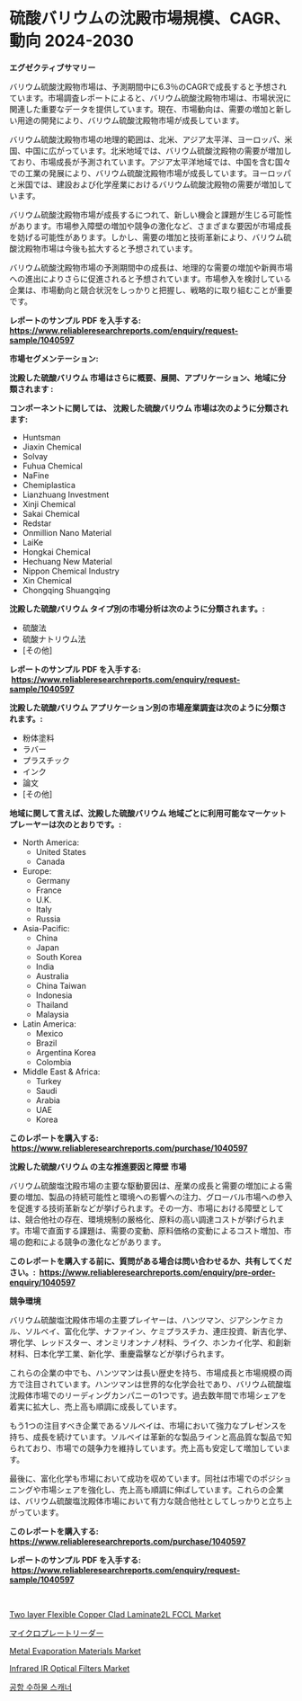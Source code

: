 <p><h1>硫酸バリウムの沈殿市場規模、CAGR、動向 2024-2030</h1></p><p><strong>エグゼクティブサマリー</strong></p>
<p><p>バリウム硫酸沈殿物市場は、予測期間中に6.3％のCAGRで成長すると予想されています。市場調査レポートによると、バリウム硫酸沈殿物市場は、市場状況に関連した重要なデータを提供しています。現在、市場動向は、需要の増加と新しい用途の開発により、バリウム硫酸沈殿物市場が成長しています。</p><p>バリウム硫酸沈殿物市場の地理的範囲は、北米、アジア太平洋、ヨーロッパ、米国、中国に広がっています。北米地域では、バリウム硫酸沈殿物の需要が増加しており、市場成長が予測されています。アジア太平洋地域では、中国を含む国々での工業の発展により、バリウム硫酸沈殿物市場が成長しています。ヨーロッパと米国では、建設および化学産業におけるバリウム硫酸沈殿物の需要が増加しています。</p><p>バリウム硫酸沈殿物市場が成長するにつれて、新しい機会と課題が生じる可能性があります。市場参入障壁の増加や競争の激化など、さまざまな要因が市場成長を妨げる可能性があります。しかし、需要の増加と技術革新により、バリウム硫酸沈殿物市場は今後も拡大すると予想されています。</p><p>バリウム硫酸沈殿物市場の予測期間中の成長は、地理的な需要の増加や新興市場への進出によりさらに促進されると予想されています。市場参入を検討している企業は、市場動向と競合状況をしっかりと把握し、戦略的に取り組むことが重要です。</p></p>
<p><strong>レポートのサンプル PDF を入手する: <a href="https://www.reliableresearchreports.com/enquiry/request-sample/1040597">https://www.reliableresearchreports.com/enquiry/request-sample/1040597</a></strong></p>
<p><strong>市場セグメンテーション:</strong></p>
<p><strong> 沈殿した硫酸バリウム 市場はさらに概要、展開、アプリケーション、地域に分類されます :</strong></p>
<p><strong>コンポーネントに関しては、 沈殿した硫酸バリウム 市場は次のように分類されます: &nbsp;</strong></p>
<p><ul><li>Huntsman</li><li>Jiaxin Chemical</li><li>Solvay</li><li>Fuhua Chemical</li><li>NaFine</li><li>Chemiplastica</li><li>Lianzhuang Investment</li><li>Xinji Chemical</li><li>Sakai Chemical</li><li>Redstar</li><li>Onmillion Nano Material</li><li>LaiKe</li><li>Hongkai Chemical</li><li>Hechuang New Material</li><li>Nippon Chemical Industry</li><li>Xin Chemical</li><li>Chongqing Shuangqing</li></ul></p>
<p><strong> 沈殿した硫酸バリウム タイプ別の市場分析は次のように分類されます。:</strong></p>
<p><ul><li>硫酸法</li><li>硫酸ナトリウム法</li><li>[その他]</li></ul></p>
<p><strong>レポートのサンプル PDF を入手する: &nbsp;<a href="https://www.reliableresearchreports.com/enquiry/request-sample/1040597">https://www.reliableresearchreports.com/enquiry/request-sample/1040597</a></strong></p>
<p><strong> 沈殿した硫酸バリウム アプリケーション別の市場産業調査は次のように分類されます。:</strong></p>
<p><ul><li>粉体塗料</li><li>ラバー</li><li>プラスチック</li><li>インク</li><li>論文</li><li>[その他]</li></ul></p>
<p><strong>地域に関して言えば、沈殿した硫酸バリウム 地域ごとに利用可能なマーケットプレーヤーは次のとおりです。:</strong></p>
<p><ul>
    <li>
        North America:
        <ul>
            <li>United States</li>
            <li>Canada</li>
        </ul>
    </li>
    <li>
        Europe:
        <ul>
            <li>Germany</li>
            <li>France</li>
            <li>U.K.</li>
            <li>Italy</li>
            <li>Russia</li>
        </ul>
    </li>
    <li>
        Asia-Pacific:
        <ul>
            <li>China</li>
            <li>Japan</li>
            <li>South Korea</li>
            <li>India</li>
            <li>Australia</li>
            <li>China Taiwan</li>
            <li>Indonesia</li>
            <li>Thailand</li>
            <li>Malaysia</li>
        </ul>
    </li>
    <li>
        Latin America:
        <ul>
            <li>Mexico</li>
            <li>Brazil</li>
            <li>Argentina Korea</li>
            <li>Colombia</li>
        </ul>
    </li>
    <li>
        Middle East & Africa:
        <ul>
            <li>Turkey</li>
            <li>Saudi</li>
            <li>Arabia</li>
            <li>UAE</li>
            <li>Korea</li>
        </ul>
    </li>
    </ul></p>
<p><strong>このレポートを購入する: &nbsp;<a href="https://www.reliableresearchreports.com/purchase/1040597">https://www.reliableresearchreports.com/purchase/1040597</a></strong></p>
<p><strong>沈殿した硫酸バリウム の主な推進要因と障壁 市場</strong></p>
<p><p>バリウム硫酸塩沈殿市場の主要な駆動要因は、産業の成長と需要の増加による需要の増加、製品の持続可能性と環境への影響への注力、グローバル市場への参入を促進する技術革新などが挙げられます。その一方、市場における障壁としては、競合他社の存在、環境規制の厳格化、原料の高い調達コストが挙げられます。市場で直面する課題は、需要の変動、原料価格の変動によるコスト増加、市場の飽和による競争の激化などがあります。</p></p>
<p><strong>このレポートを購入する前に、質問がある場合は問い合わせるか、共有してください。:&nbsp; <a href="https://www.reliableresearchreports.com/enquiry/pre-order-enquiry/1040597">https://www.reliableresearchreports.com/enquiry/pre-order-enquiry/1040597</a></strong></p>
<p><strong>競争環境</strong></p>
<p><p>バリウム硫酸塩沈殿体市場の主要プレイヤーは、ハンツマン、ジアシンケミカル、ソルベイ、富化化学、ナファイン、ケミプラスチカ、連庄投資、新吉化学、堺化学、レッドスター、オンミリオンナノ材料、ライク、ホンカイ化学、和創新材料、日本化学工業、新化学、重慶霜擊などが挙げられます。</p><p>これらの企業の中でも、ハンツマンは長い歴史を持ち、市場成長と市場規模の両方で注目されています。ハンツマンは世界的な化学会社であり、バリウム硫酸塩沈殿体市場でのリーディングカンパニーの1つです。過去数年間で市場シェアを着実に拡大し、売上高も順調に成長しています。</p><p>もう1つの注目すべき企業であるソルベイは、市場において強力なプレゼンスを持ち、成長を続けています。ソルベイは革新的な製品ラインと高品質な製品で知られており、市場での競争力を維持しています。売上高も安定して増加しています。</p><p>最後に、富化化学も市場において成功を収めています。同社は市場でのポジショニングや市場シェアを強化し、売上高も順調に伸ばしています。これらの企業は、バリウム硫酸塩沈殿体市場において有力な競合他社としてしっかりと立ち上がっています。</p></p>
<p><strong>このレポートを購入する: &nbsp; <a href="https://www.reliableresearchreports.com/purchase/1040597">https://www.reliableresearchreports.com/purchase/1040597</a></strong></p>
<p><strong>レポートのサンプル PDF を入手する: &nbsp;<a href="https://www.reliableresearchreports.com/enquiry/request-sample/1040597">https://www.reliableresearchreports.com/enquiry/request-sample/1040597</a></strong><strong></strong></p>
<p>&nbsp;</p>
<p><p><a href="https://view.publitas.com/reportprime-1/global-two-layer-flexible-copper-clad-laminate2l-fccl-market-size-and-market-trends-insights-and-projections-from-2024-to-2031/">Two layer Flexible Copper Clad Laminate2L FCCL Market</a></p><p><a href="https://github.com/sghwr779811674/Market-Research-Report-List-1/blob/main/4976783308.md">マイクロプレートリーダー</a></p><p><a href="https://github.com/lbird53714/Market-Research-Report-List-3/blob/main/metal-evaporation-materials-market.md">Metal Evaporation Materials Market</a></p><p><a href="https://thundering-castanet-c65.notion.site/Infrared-IR-Optical-Filters-Market-with-the-goal-of-estimating-the-market-size-and-future-growth-pot-dc2e563ff63a48eaa279d9b98568d6e5">Infrared IR Optical Filters Market</a></p><p><a href="https://github.com/vdhdwjyp90142/Market-Research-Report-List-1/blob/main/1114916194720.md">공항 수하물 스캐너</a></p></p>